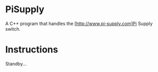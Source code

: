PiSupply
========

A C++ program that handles the [http://www.pi-supply.com]Pi Supply switch.

Instructions
============

Standby...
